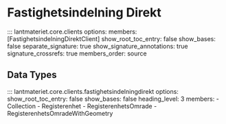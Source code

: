 # Fastighetsindelning Direkt

::: lantmateriet.core.clients
    options:
      members: [FastighetsindelningDirektClient]
      show_root_toc_entry: false
      show_bases: false
      separate_signature: true
      show_signature_annotations: true
      signature_crossrefs: true
      members_order: source

## Data Types

::: lantmateriet.core.clients.fastighetsindelningdirekt
    options:
      show_root_toc_entry: false
      show_bases: false
      heading_level: 3
      members:
        - Collection
        - Registerenhet
        - RegisterenhetsOmrade
        - RegisterenhetsOmradeWithGeometry
